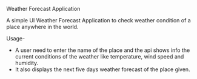 Weather Forecast Application

A simple UI Weather Forecast Application to check weather condition of a place anywhere in the world.

Usage-
- A user need to enter the name of the place and the api shows info the current conditions of the weather like temperature, wind speed and humidity.
- It also displays the next five days weather forecast of the place given.
